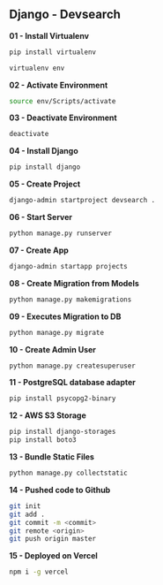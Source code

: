 ## Django - Devsearch

**01 - Install Virtualenv**

```bash
pip install virtualenv
```
```bash
virtualenv env
```

**02 - Activate Environment**

```bash
source env/Scripts/activate
```

**03 - Deactivate Environment**

```bash
deactivate
```

**04 - Install Django**

```bash
pip install django
```

**05 - Create Project**

```bash
django-admin startproject devsearch .
```

**06 - Start Server**

```bash
python manage.py runserver
```

**07 - Create App**

```bash
django-admin startapp projects
```

**08 - Create Migration from Models**

```bash
python manage.py makemigrations
```

**09 - Executes Migration to DB**

```bash
python manage.py migrate
```

**10 - Create Admin User**

```bash
python manage.py createsuperuser
```

**11 - PostgreSQL database adapter**

```bash
pip install psycopg2-binary
```

**12 - AWS S3 Storage**

```bash
pip install django-storages
pip install boto3
```

**13 - Bundle Static Files**

```bash
python manage.py collectstatic
```

**14 - Pushed code to Github**

```bash
git init
git add .
git commit -m <commit>
git remote <origin>
git push origin master
```

**15 - Deployed on Vercel**

```bash
npm i -g vercel
```







